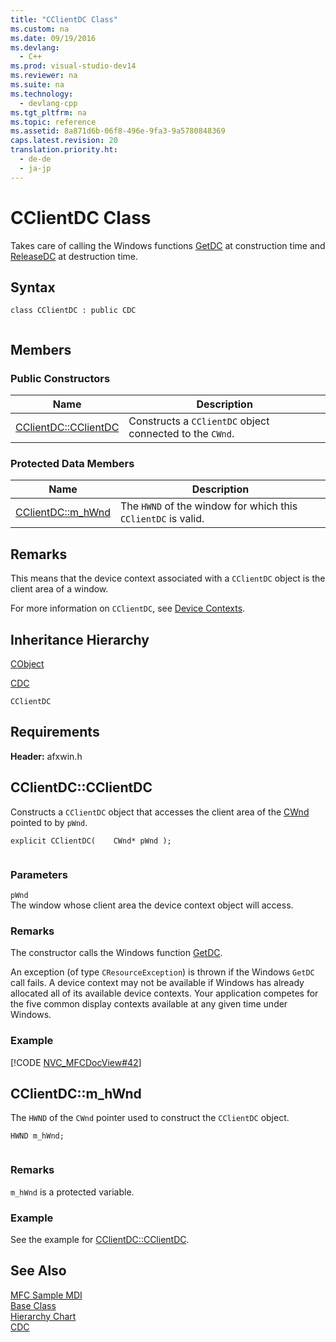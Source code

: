 ```yaml
---
title: "CClientDC Class"
ms.custom: na
ms.date: 09/19/2016
ms.devlang: 
  - C++
ms.prod: visual-studio-dev14
ms.reviewer: na
ms.suite: na
ms.technology: 
  - devlang-cpp
ms.tgt_pltfrm: na
ms.topic: reference
ms.assetid: 8a871d6b-06f8-496e-9fa3-9a5780848369
caps.latest.revision: 20
translation.priority.ht: 
  - de-de
  - ja-jp
---
```

# CClientDC Class
Takes care of calling the Windows functions             [GetDC](http://msdn.microsoft.com/library/windows/desktop/dd144871) at construction time and             [ReleaseDC](http://msdn.microsoft.com/library/windows/desktop/dd162920) at destruction time.  
  
## Syntax  
  
```  
class CClientDC : public CDC  
  
```  
  
## Members  
  
### Public Constructors  
  
|Name|Description|  
|----------|-----------------|  
|[CClientDC::CClientDC](#cclientdc__cclientdc)|Constructs a `CClientDC` object connected to the `CWnd`.|  
  
### Protected Data Members  
  
|Name|Description|  
|----------|-----------------|  
|[CClientDC::m_hWnd](#cclientdc__m_hwnd)|The `HWND` of the window for which this `CClientDC` is valid.|  
  
## Remarks  
 This means that the device context associated with a `CClientDC` object is the client area of a window.  
  
 For more information on `CClientDC`, see [Device Contexts](../vs140/Device-Contexts.md).  
  
## Inheritance Hierarchy  
 [CObject](../vs140/CObject-Class.md)  
  
 [CDC](../vs140/CDC-Class.md)  
  
 `CClientDC`  
  
## Requirements  
 **Header:** afxwin.h  
  
##  <a name="cclientdc__cclientdc"></a>  CClientDC::CClientDC  
 Constructs a `CClientDC` object that accesses the client area of the [CWnd](../vs140/CWnd-Class.md) pointed to by `pWnd`.  
  
```  
explicit CClientDC(    CWnd* pWnd );  
  
```  
  
### Parameters  
 `pWnd`  
 The window whose client area the device context object will access.  
  
### Remarks  
 The constructor calls the Windows function                         [GetDC](http://msdn.microsoft.com/library/windows/desktop/dd144871).  
  
 An exception (of type `CResourceException`) is thrown if the Windows `GetDC` call fails. A device context may not be available if Windows has already allocated all of its available device contexts. Your application competes for the five common display contexts available at any given time under Windows.  
  
### Example  
 [!CODE [NVC_MFCDocView#42](../CodeSnippet/VS_Snippets_Cpp/NVC_MFCDocView#42)]  
  
##  <a name="cclientdc__m_hwnd"></a>  CClientDC::m_hWnd  
 The `HWND` of the `CWnd` pointer used to construct the `CClientDC` object.  
  
```  
HWND m_hWnd;  
  
```  
  
### Remarks  
 `m_hWnd` is a protected variable.  
  
### Example  
  See the example for [CClientDC::CClientDC](#cclientdc__cclientdc).  
  
## See Also  
 [MFC Sample MDI](../vs140/Visual-C---Samples.md)   
 [Base Class](../vs140/CDC-Class.md)   
 [Hierarchy Chart](../vs140/Hierarchy-Chart.md)   
 [CDC](../vs140/CDC-Class.md)